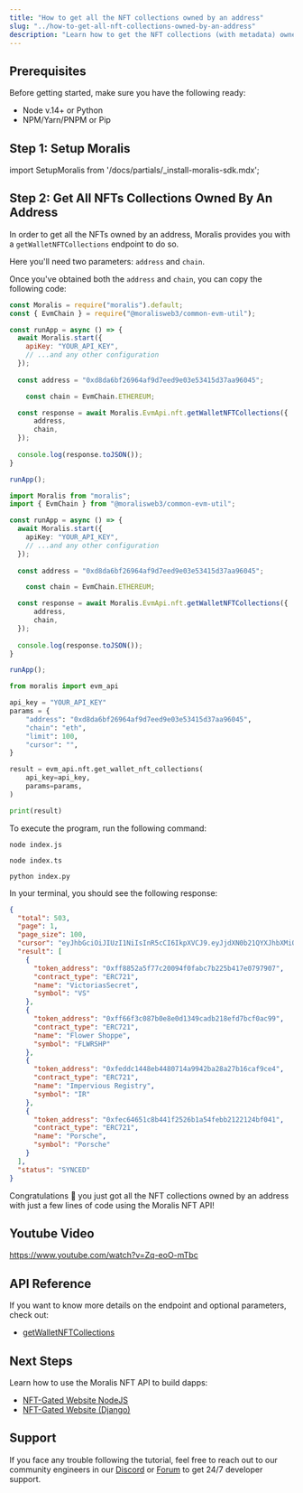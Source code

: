 ```yaml
---
title: "How to get all the NFT collections owned by an address"
slug: "../how-to-get-all-nft-collections-owned-by-an-address"
description: "Learn how to get the NFT collections (with metadata) owned by an address using Moralis NFT API."
---
```

## Prerequisites

Before getting started, make sure you have the following ready:

- Node v.14+ or Python
- NPM/Yarn/PNPM or Pip

## Step 1: Setup Moralis

import SetupMoralis from '/docs/partials/_install-moralis-sdk.mdx';

<SetupMoralis node="moralis @moralisweb3/common-evm-util" python="moralis" />

## Step 2: Get All NFTs Collections Owned By An Address

In order to get all the NFTs owned by an address, Moralis provides you with a `getWalletNFTCollections` endpoint to do so.

Here you'll need two parameters: `address` and `chain`.

Once you've obtained both the `address` and `chain`, you can copy the following code:

```javascript index.js
const Moralis = require("moralis").default;
const { EvmChain } = require("@moralisweb3/common-evm-util");

const runApp = async () => {
  await Moralis.start({
    apiKey: "YOUR_API_KEY",
    // ...and any other configuration
  });
  
  const address = "0xd8da6bf26964af9d7eed9e03e53415d37aa96045";

	const chain = EvmChain.ETHEREUM;

  const response = await Moralis.EvmApi.nft.getWalletNFTCollections({
      address,
      chain,
  });
  
  console.log(response.toJSON());
}

runApp();
```
```typescript index.ts
import Moralis from "moralis";
import { EvmChain } from "@moralisweb3/common-evm-util";

const runApp = async () => {
  await Moralis.start({
    apiKey: "YOUR_API_KEY",
    // ...and any other configuration
  });
  
  const address = "0xd8da6bf26964af9d7eed9e03e53415d37aa96045";

	const chain = EvmChain.ETHEREUM;

  const response = await Moralis.EvmApi.nft.getWalletNFTCollections({
      address,
      chain,
  });
  
  console.log(response.toJSON());
}

runApp();
```
```python index.py
from moralis import evm_api

api_key = "YOUR_API_KEY"
params = {
    "address": "0xd8da6bf26964af9d7eed9e03e53415d37aa96045", 
    "chain": "eth", 
    "limit": 100, 
    "cursor": "", 
}

result = evm_api.nft.get_wallet_nft_collections(
    api_key=api_key,
    params=params,
)

print(result)
```



To execute the program, run the following command:

```shell Shell (JavaScript)
node index.js
```
```Text Shell (TypeScript)
node index.ts
```
```Text Shell (Python)
python index.py
```



In your terminal, you should see the following response:

```json
{
  "total": 503,
  "page": 1,
  "page_size": 100,
  "cursor": "eyJhbGciOiJIUzI1NiIsInR5cCI6IkpXVCJ9.eyJjdXN0b21QYXJhbXMiOnsid2FsbGV0QWRkcmVzcyI6IjB4ZDhkYTZiZjI2OTY0YWY5ZDdlZWQ5ZTAzZTUzNDE1ZDM3YWE5NjA0NSJ9LCJrZXlzIjpbIjE2NTg2ODUyMDMuNzExIl0sIndoZXJlIjp7Im93bmVyX29mIjoiMHhkOGRhNmJmMjY5NjRhZjlkN2VlZDllMDNlNTM0MTVkMzdhYTk2MDQ1In0sImxpbWl0IjoxMDAsIm9mZnNldCI6MCwib3JkZXIiOltdLCJ0b3RhbCI6NTAzLCJwYWdlIjoxLCJ0YWlsT2Zmc2V0IjoxLCJpYXQiOjE2NjY4MDE3OTV9.wdLubHbqnGg36awXqwlJ7cnsdIX5DHDDnArnva72W5I",
  "result": [
    {
      "token_address": "0xff8852a5f77c20094f0fabc7b225b417e0797907",
      "contract_type": "ERC721",
      "name": "VictoriasSecret",
      "symbol": "VS"
    },
    {
      "token_address": "0xff66f3c087b0e8e0d1349cadb218efd7bcf0ac99",
      "contract_type": "ERC721",
      "name": "Flower Shoppe",
      "symbol": "FLWRSHP"
    },
    {
      "token_address": "0xfeddc1448eb4480714a9942ba28a27b16caf9ce4",
      "contract_type": "ERC721",
      "name": "Impervious Registry",
      "symbol": "IR"
    },
    {
      "token_address": "0xfec64651c8b441f2526b1a54febb2122124bf041",
      "contract_type": "ERC721",
      "name": "Porsche",
      "symbol": "Porsche"
    }
  ],
  "status": "SYNCED"
}
```



Congratulations 🥳 you just got all the NFT collections owned by an address with just a few lines of code using the Moralis NFT API!

## Youtube Video

https://www.youtube.com/watch?v=Zq-eoO-mTbc


## API Reference

If you want to know more details on the endpoint and optional parameters, check out:

- [getWalletNFTCollections](https://docs.moralis.io/reference/getwalletnftcollections)

## Next Steps

Learn how to use the Moralis NFT API to build dapps:

- [NFT-Gated Website NodeJS](/example-dapps/evm/token-gating-website-nextjs)
- [NFT-Gated Website (Django)](/example-dapps/evm/token-gating-website-django)

## Support

If you face any trouble following the tutorial, feel free to reach out to our community engineers in our [Discord](https://moralis.io/discord) or [Forum](https://forum.moralis.io) to get 24/7 developer support.